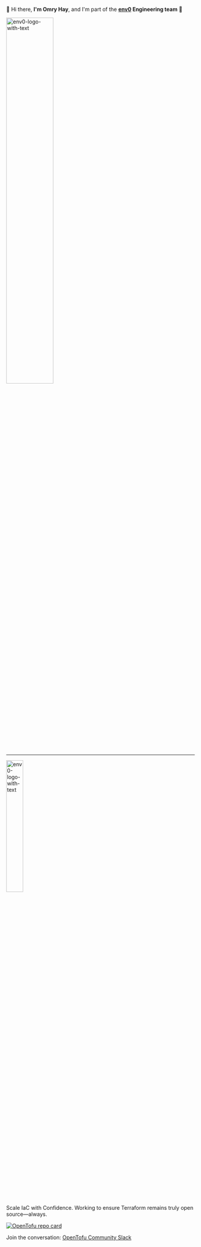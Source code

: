 👋 Hi there, **I'm Omry Hay**, and I'm part of the **[env0](https://www.env0.com) Engineering team** 🔧
<p align="left">
  <a href="https://www.linkedin.com/in/omryhay/" target="blank">
    <img src="https://github-readme-stats.vercel.app/api?username=omry-hay&show_icons=true&count_private=true&theme=nord&hide=stars&rank_icon=github" alt="env0-logo-with-text" width="50%">
  </a>
</p>

---

<p align="left">
  <a href="https://www.env0.com/" target="blank">
    <img src="https://github.com/eyarz/eyarz/assets/19731161/7c7aeb76-06a3-4d54-bb15-68946a66106f" alt="env0-logo-with-text" width="30%">
  </a>
</p>

Scale IaC with Confidence. Working to ensure Terraform remains truly open source—always.

[![OpenTofu repo card](https://github-readme-stats.vercel.app/api/pin?username=opentofu&repo=opentofu&show_owner=true)](https://github.com/opentofu/opentofu)

Join the conversation: [OpenTofu Community Slack](https://communityinviter.com/apps/opentfcommunity/opentofu)

